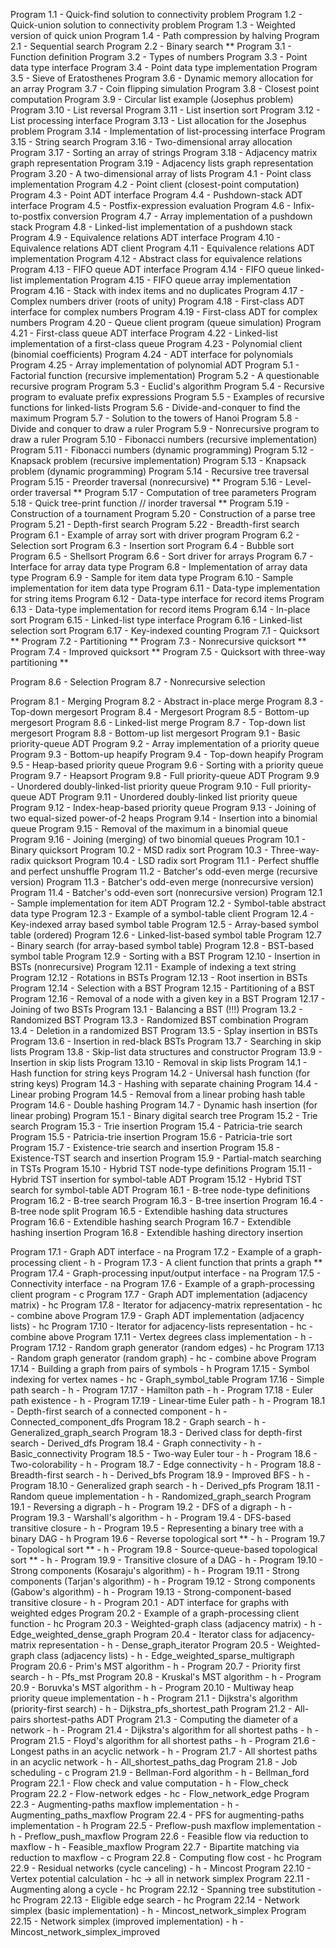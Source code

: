 Program 1.1 - Quick-find solution to connectivity problem
Program 1.2 - Quick-union solution to connectivity problem
Program 1.3 - Weighted version of quick union
Program 1.4 - Path compression by halving
Program 2.1 - Sequential search
Program 2.2 - Binary search **
Program 3.1 - Function definition
Program 3.2 - Types of numbers
Program 3.3 - Point data type interface
Program 3.4 - Point data type implementation
Program 3.5 - Sieve of Eratosthenes
Program 3.6 - Dynamic memory allocation for an array
Program 3.7 - Coin flipping simulation
Program 3.8 - Closest point computation
Program 3.9 - Circular list example (Josephus problem)
Program 3.10 - List reversal
Program 3.11 - List insertion sort
Program 3.12 - List processing interface
Program 3.13 - List allocation for the Josephus problem
Program 3.14 - Implementation of list-processing interface
Program 3.15 - String search
Program 3.16 - Two-dimensional array allocation
Program 3.17 - Sorting an array of strings
Program 3.18 - Adjacency matrix graph representation
Program 3.19 - Adjacency lists graph representation
Program 3.20 - A two-dimensional array of lists
Program 4.1 - Point class implementation
Program 4.2 - Point client (closest-point computation)
Program 4.3 - Point ADT interface
Program 4.4 - Pushdown-stack ADT interface
Program 4.5 - Postfix-expression evaluation
Program 4.6 - Infix-to-postfix conversion
Program 4.7 - Array implementation of a pushdown stack
Program 4.8 - Linked-list implementation of a pushdown stack
Program 4.9 - Equivalence relations ADT interface
Program 4.10 - Equivalence relations ADT client
Program 4.11 - Equivalence relations ADT implementation
Program 4.12 - Abstract class for equivalence relations
Program 4.13 - FIFO queue ADT interface
Program 4.14 - FIFO queue linked-list implementation
Program 4.15 - FIFO queue array implementation
Program 4.16 - Stack with index items and no duplicates
Program 4.17 - Complex numbers driver (roots of unity)
Program 4.18 - First-class ADT interface for complex numbers
Program 4.19 - First-class ADT for complex numbers
Program 4.20 - Queue client program (queue simulation)
Program 4.21 - First-class queue ADT interface
Program 4.22 - Linked-list implementation of a first-class queue
Program 4.23 - Polynomial client (binomial coefficients)
Program 4.24 - ADT interface for polynomials
Program 4.25 - Array implementation of polynomial ADT
Program 5.1 - Factorial function (recursive implementation)
Program 5.2 - A questionable recursive program
Program 5.3 - Euclid's algorithm
Program 5.4 - Recursive program to evaluate prefix expressions
Program 5.5 - Examples of recursive functions for linked-lists
Program 5.6 - Divide-and-conquer to find the maximum
Program 5.7 - Solution to the towers of Hanoi
Program 5.8 - Divide and conquer to draw a ruler
Program 5.9 - Nonrecursive program to draw a ruler
Program 5.10 - Fibonacci numbers (recursive implementation)
Program 5.11 - Fibonacci numbers (dynamic programming)
Program 5.12 - Knapsack problem (recursive implementation)
Program 5.13 - Knapsack problem (dynamic programming)
Program 5.14 - Recursive tree traversal
Program 5.15 - Preorder traversal (nonrecursive) **
Program 5.16 - Level-order traversal **
Program 5.17 - Computation of tree parameters
Program 5.18 - Quick tree-print function // inorder traversal **
Program 5.19 - Construction of a tournament
Program 5.20 - Construction of a parse tree
Program 5.21 - Depth-first search
Program 5.22 - Breadth-first search
Program 6.1 - Example of array sort with driver program
Program 6.2 - Selection sort
Program 6.3 - Insertion sort
Program 6.4 - Bubble sort
Program 6.5 - Shellsort
Program 6.6 - Sort driver for arrays
Program 6.7 - Interface for array data type
Program 6.8 - Implementation of array data type
Program 6.9 - Sample for item data type
Program 6.10 - Sample implementation for item data type
Program 6.11 - Data-type implementation for string items
Program 6.12 - Data-type interface for record items
Program 6.13 - Data-type implementation for record items
Program 6.14 - In-place sort
Program 6.15 - Linked-list type interface
Program 6.16 - Linked-list selection sort
Program 6.17 - Key-indexed counting
Program 7.1 - Quicksort **
Program 7.2 - Partitioning **
Program 7.3 - Nonrecursive quicksort **
Program 7.4 - Improved quicksort **
Program 7.5 - Quicksort with three-way partitioning **

Program 8.6 - Selection
Program 8.7 - Nonrecursive selection

Program 8.1 - Merging
Program 8.2 - Abstract in-place merge
Program 8.3 - Top-down mergesort
Program 8.4 - Mergesort
Program 8.5 - Bottom-up mergesort
Program 8.6 - Linked-list merge
Program 8.7 - Top-down list mergesort
Program 8.8 - Bottom-up list mergesort
Program 9.1 - Basic priority-queue ADT
Program 9.2 - Array implementation of a priority queue
Program 9.3 - Bottom-up heapify
Program 9.4 - Top-down heapify
Program 9.5 - Heap-based priority queue
Program 9.6 - Sorting with a priority queue
Program 9.7 - Heapsort
Program 9.8 - Full priority-queue ADT
Program 9.9 - Unordered doubly-linked-list priority queue
Program 9.10 - Full priority-queue ADT
Program 9.11 - Unordered doubly-linked list priority queue
Program 9.12 - Index-heap-based priority queue
Program 9.13 - Joining of two equal-sized power-of-2 heaps
Program 9.14 - Insertion into a binomial queue
Program 9.15 - Removal of the maximum in a binomial queue
Program 9.16 - Joining (merging) of two binomial queues
Program 10.1 - Binary quicksort
Program 10.2 - MSD radix sort
Program 10.3 - Three-way-radix quicksort
Program 10.4 - LSD radix sort
Program 11.1 - Perfect shuffle and perfect unshuffle
Program 11.2 - Batcher's odd-even merge (recursive version)
Program 11.3 - Batcher's odd-even merge (nonrecursive version)
Program 11.4 - Batcher's odd-even sort (nonrecursive version)
Program 12.1 - Sample implementation for item ADT
Program 12.2 - Symbol-table abstract data type
Program 12.3 - Example of a symbol-table client
Program 12.4 - Key-indexed array based symbol table
Program 12.5 - Array-based symbol table (ordered)
Program 12.6 - Linked-list-based symbol table
Program 12.7 - Binary search (for array-based symbol table)
Program 12.8 - BST-based symbol table
Program 12.9 - Sorting with a BST
Program 12.10 - Insertion in BSTs (nonrecursive)
Program 12.11 - Example of indexing a text string
Program 12.12 - Rotations in BSTs
Program 12.13 - Root insertion in BSTs
Program 12.14 - Selection with a BST
Program 12.15 - Partitioning of a BST
Program 12.16 - Removal of a node with a given key in a BST
Program 12.17 - Joining of two BSTs
Program 13.1 - Balancing a BST (!!!)
Program 13.2 - Randomized BST
Program 13.3 - Randomized BST combination
Program 13.4 - Deletion in a randomized BST
Program 13.5 - Splay insertion in BSTs
Program 13.6 - Insertion in red-black BSTs
Program 13.7 - Searching in skip lists
Program 13.8 - Skip-list data structures and constructor
Program 13.9 - Insertion in skip lists
Program 13.10 - Removal in skip lists
Program 14.1 - Hash function for string keys
Program 14.2 - Universal hash function (for string keys)
Program 14.3 - Hashing with separate chaining
Program 14.4 - Linear probing
Program 14.5 - Removal from a linear probing hash table
Program 14.6 - Double hashing
Program 14.7 - Dynamic hash insertion (for linear probing)
Program 15.1 - Binary digital search tree
Program 15.2 - Trie search
Program 15.3 - Trie insertion
Program 15.4 - Patricia-trie search
Program 15.5 - Patricia-trie insertion
Program 15.6 - Patricia-trie sort
Program 15.7 - Existence-trie search and insertion
Program 15.8 - Existence-TST search and insertion
Program 15.9 - Partial-match searching in TSTs
Program 15.10 - Hybrid TST node-type definitions
Program 15.11 - Hybrid TST insertion for symbol-table ADT
Program 15.12 - Hybrid TST search for symbol-table ADT
Program 16.1 - B-tree node-type definitions
Program 16.2 - B-tree search
Program 16.3 - B-tree insertion
Program 16.4 - B-tree node split
Program 16.5 - Extendible hashing data structures
Program 16.6 - Extendible hashing search
Program 16.7 - Extendible hashing insertion
Program 16.8 - Extendible hashing directory insertion


Program 17.1 - Graph ADT interface - na
Program 17.2 - Example of a graph-processing client - h -
Program 17.3 - A client function that prints a graph **
Program 17.4 - Graph-processing input/output interface - na
Program 17.5 - Connectivity interface - na
Program 17.6 - Example of a graph-processing client program - c
Program 17.7 - Graph ADT implementation (adjacency matrix) - hc
Program 17.8 - Iterator for adjacency-matrix representation - hc - combine above
Program 17.9 - Graph ADT implementation (adjacency lists) - hc
Program 17.10 - Iterator for adjacency-lists representation - hc - combine above
Program 17.11 - Vertex degrees class implementation - h -
Program 17.12 - Random graph generator (random edges) - hc
Program 17.13 - Random graph generator (random graph) - hc - combine above
Program 17.14 - Building a graph from pairs of symbols - h
Program 17.15 - Symbol indexing for vertex names - hc - Graph_symbol_table
Program 17.16 - Simple path search - h -
Program 17.17 - Hamilton path - h -
Program 17.18 - Euler path existence - h -
Program 17.19 - Linear-time Euler path - h -
Program 18.1 - Depth-first search of a connected component - h - Connected_component_dfs
Program 18.2 - Graph search - h - Generalized_graph_search
Program 18.3 - Derived class for depth-first search - Derived_dfs
Program 18.4 - Graph connectivity - h - Basic_connectivity
Program 18.5 - Two-way Euler tour - h -
Program 18.6 - Two-colorability - h -
Program 18.7 - Edge connectivity - h -
Program 18.8 - Breadth-first search - h - Derived_bfs
Program 18.9 - Improved BFS - h -
Program 18.10 - Generalized graph search  - h - Derived_pfs
Program 18.11 - Random queue implementation - h - Randomized_graph_search
Program 19.1 - Reversing a digraph - h -
Program 19.2 - DFS of a digraph - h -
Program 19.3 - Warshall's algorithm - h -
Program 19.4 - DFS-based transitive closure - h -
Program 19.5 - Representing a binary tree with a binary DAG - h
Program 19.6 - Reverse topological sort ** - h -
Program 19.7 - Topological sort ** - h -
Program 19.8 - Source-queue-based topological sort ** - h -
Program 19.9 - Transitive closure of a DAG - h -
Program 19.10 - Strong components (Kosaraju's algorithm) - h -
Program 19.11 - Strong components (Tarjan's algorithm) - h -
Program 19.12 - Strong components (Gabow's algorithm) - h -
Program 19.13 - Strong-component-based transitive closure - h -
Program 20.1 - ADT interface for graphs with weighted edges
Program 20.2 - Example of a graph-processing client function - hc
Program 20.3 - Weighted-graph class (adjacency matrix) - h - Edge_weighted_dense_graph
Program 20.4 - Iterator class for adjacency-matrix representation - h - Dense_graph_iterator
Program 20.5 - Weighted-graph class (adjacency lists) - h - Edge_weighted_sparse_multigraph
Program 20.6 - Prim's MST algorithm - h -
Program 20.7 - Priority first search - h - Pfs_mst
Program 20.8 - Kruskal's MST algorithm - h -
Program 20.9 - Boruvka's MST algorithm - h -
Program 20.10 - Multiway heap priority queue implementation - h -
Program 21.1 - Dijkstra's algorithm (priority-first search) - h - Dijkstra_pfs_shortest_path
Program 21.2 - All-pairs shortest-paths ADT
Program 21.3 - Computing the diameter of a network - h -
Program 21.4 - Dijkstra's algorithm for all shortest paths - h -
Program 21.5 - Floyd's algorithm for all shortest paths - h -
Program 21.6 - Longest paths in an acyclic network - h -
Program 21.7 - All shortest paths in an acyclic network - h - All_shortest_paths_dag
Program 21.8 - Job scheduling - c
Program 21.9 - Bellman-Ford algorithm - h - Bellman_ford
Program 22.1 - Flow check and value computation - h - Flow_check
Program 22.2 - Flow-network edges - hc - Flow_network_edge
Program 22.3 - Augmenting-paths maxflow implementation - h - Augmenting_paths_maxflow
Program 22.4 - PFS for augmenting-paths implementation - h
Program 22.5 - Preflow-push maxflow implementation - h - Preflow_push_maxflow
Program 22.6 - Feasible flow via reduction to maxflow - h - Feasible_maxflow
Program 22.7 - Bipartite matching via reduction to maxflow - c
Program 22.8 - Computing flow cost - hc
Program 22.9 - Residual networks (cycle canceling) - h - Mincost
Program 22.10 - Vertex potential calculation - hc -> all in network simplex
Program 22.11 - Augmenting along a cycle - hc
Program 22.12 - Spanning tree substitution - hc
Program 22.13 - Eligible edge search - hc
Program 22.14 - Network simplex (basic implementation) - h - Mincost_network_simplex
Program 22.15 - Network simplex (improved implementation) - h - Mincost_network_simplex_improved
